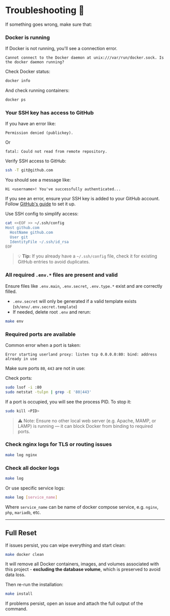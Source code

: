 # Troubleshooting 🐞

If something goes wrong, make sure that:

### Docker is running

If Docker is not running, you'll see a connection error.

```text
Cannot connect to the Docker daemon at unix:///var/run/docker.sock. Is the docker daemon running?
```

Check Docker status:

```bash
docker info
```

And check running containers:

```bash
docker ps
```

### Your SSH key has access to GitHub

If you have an error like:

```text
Permission denied (publickey).
```

Or
```text
fatal: Could not read from remote repository.
``` 

Verify SSH access to GitHub:

```bash
ssh -T git@github.com
```

You should see a message like:
```text
Hi <username>! You've successfully authenticated...
```  
If you see an error, ensure your SSH key is added to your GitHub account. Follow [GitHub's guide](https://docs.github.com/en/authentication/connecting-to-github-with-ssh) to set it up.

Use SSH config to simplify access:

```bash
cat <<EOF >> ~/.ssh/config
Host github.com
  HostName github.com
  User git
  IdentityFile ~/.ssh/id_rsa
EOF
```

> 💡 **Tip:** If you already have a `~/.ssh/config` file, check it for existing GitHub entries to avoid duplicates.

### All required `.env.*` files are present and valid

Ensure files like `.env.main`, `.env.secret`, `.env.type.*` exist and are correctly filled.

- `.env.secret` will only be generated if a valid template exists (`sh/env/.env.secret.template`)
- If needed, delete root `.env` and rerun:

```bash
make env
```

### Required ports are available

Common error when a port is taken:

```text
Error starting userland proxy: listen tcp 0.0.0.0:80: bind: address already in use
```

Make sure ports `80`, `443` are not in use:

Check ports:

```bash
sudo lsof -i :80
sudo netstat -tulpn | grep -E '80|443'
```

If a port is occupied, you will see the process PID. To stop it:

```bash
sudo kill <PID>
```

> ⚠️ Note: Ensure no other local web server (e.g. Apache, MAMP, or LAMP) is running — it can block Docker from binding to required ports.

### Check nginx logs for TLS or routing issues

```bash
make log nginx
```

### Check all docker logs

```bash
make log
```

Or use specific service logs:

```bash
make log [service_name]
```
Where `service_name` can be name of docker compose service, e.g. `nginx`, `php`, `mariadb`, etc.

---

## Full Reset

If issues persist, you can wipe everything and start clean:

```bash
make docker clean
```

It will remove all Docker containers, images, and volumes associated with this project - **excluding the database volume**, which is preserved to avoid data loss.

Then re-run the installation:

```bash
make install
```

If problems persist, open an issue and attach the full output of the command.